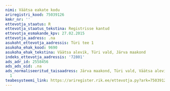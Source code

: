 ```yaml
---
nimi: Väätsa eakate kodu
ariregistri_kood: 75039126
kmkr_nr: ''
ettevotja_staatus: R
ettevotja_staatus_tekstina: Registrisse kantud
ettevotja_esmakande_kpv: 27.02.2015
ettevotja_aadress: .na
asukoht_ettevotja_aadressis: Türi tee 1
asukoha_ehak_kood: 9690
asukoha_ehak_tekstina: Väätsa alevik, Türi vald, Järva maakond
indeks_ettevotja_aadressis: '72801'
ads_adr_id: 2558456
ads_ads_oid: .na
ads_normaliseeritud_taisaadress: Järva maakond, Türi vald, Väätsa alevik, Türi tee
  1
teabesysteemi_link: https://ariregister.rik.ee/ettevotja.py?ark=75039126&ref=rekvisiidid
---
```

